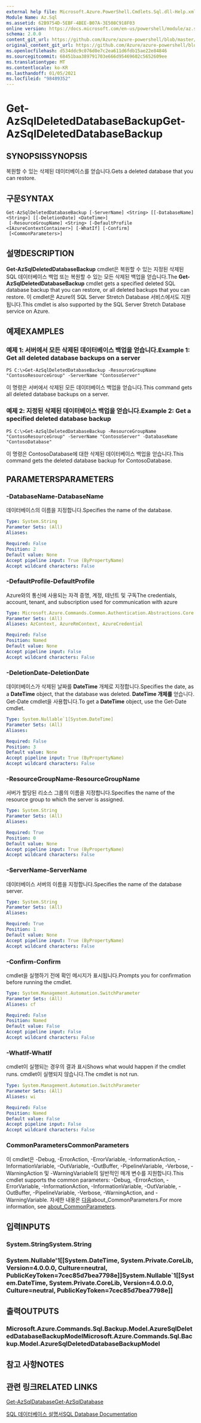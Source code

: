 ```yaml
---
external help file: Microsoft.Azure.PowerShell.Cmdlets.Sql.dll-Help.xml
Module Name: Az.Sql
ms.assetid: 62B9754D-5EBF-4BEE-B07A-3E508C918F03
online version: https://docs.microsoft.com/en-us/powershell/module/az.sql/get-azsqldeleteddatabasebackup
schema: 2.0.0
content_git_url: https://github.com/Azure/azure-powershell/blob/master/src/Sql/Sql/help/Get-AzSqlDeletedDatabaseBackup.md
original_content_git_url: https://github.com/Azure/azure-powershell/blob/master/src/Sql/Sql/help/Get-AzSqlDeletedDatabaseBackup.md
ms.openlocfilehash: d534ddc9c076d0e7c2ea611d6fdb15ae22e84846
ms.sourcegitcommit: 68451baa389791703e666d95469602c5652609ee
ms.translationtype: MT
ms.contentlocale: ko-KR
ms.lasthandoff: 01/05/2021
ms.locfileid: "98489352"
---
```

# <span data-ttu-id="e0de0-101">Get-AzSqlDeletedDatabaseBackup</span><span class="sxs-lookup"><span data-stu-id="e0de0-101">Get-AzSqlDeletedDatabaseBackup</span></span>

## <span data-ttu-id="e0de0-102">SYNOPSIS</span><span class="sxs-lookup"><span data-stu-id="e0de0-102">SYNOPSIS</span></span>
<span data-ttu-id="e0de0-103">복원할 수 있는 삭제된 데이터베이스를 얻습니다.</span><span class="sxs-lookup"><span data-stu-id="e0de0-103">Gets a deleted database that you can restore.</span></span>

## <span data-ttu-id="e0de0-104">구문</span><span class="sxs-lookup"><span data-stu-id="e0de0-104">SYNTAX</span></span>

```
Get-AzSqlDeletedDatabaseBackup [-ServerName] <String> [[-DatabaseName] <String>] [[-DeletionDate] <DateTime>]
 [-ResourceGroupName] <String> [-DefaultProfile <IAzureContextContainer>] [-WhatIf] [-Confirm]
 [<CommonParameters>]
```

## <span data-ttu-id="e0de0-105">설명</span><span class="sxs-lookup"><span data-stu-id="e0de0-105">DESCRIPTION</span></span>
<span data-ttu-id="e0de0-106">**Get-AzSqlDeletedDatabaseBackup** cmdlet은 복원할 수 있는 지정된 삭제된 SQL 데이터베이스 백업 또는 복원할 수 있는 모든 삭제된 백업을 얻습니다.</span><span class="sxs-lookup"><span data-stu-id="e0de0-106">The **Get-AzSqlDeletedDatabaseBackup** cmdlet gets a specified deleted SQL database backup that you can restore, or all deleted backups that you can restore.</span></span>
<span data-ttu-id="e0de0-107">이 cmdlet은 Azure의 SQL Server Stretch Database 서비스에서도 지원됩니다.</span><span class="sxs-lookup"><span data-stu-id="e0de0-107">This cmdlet is also supported by the SQL Server Stretch Database service on Azure.</span></span>

## <span data-ttu-id="e0de0-108">예제</span><span class="sxs-lookup"><span data-stu-id="e0de0-108">EXAMPLES</span></span>

### <span data-ttu-id="e0de0-109">예제 1: 서버에서 모든 삭제된 데이터베이스 백업을 얻습니다.</span><span class="sxs-lookup"><span data-stu-id="e0de0-109">Example 1: Get all deleted database backups on a server</span></span>
```
PS C:\>Get-AzSqlDeletedDatabaseBackup -ResourceGroupName "ContosoResourceGroup" -ServerName "ContosoServer"
```

<span data-ttu-id="e0de0-110">이 명령은 서버에서 삭제된 모든 데이터베이스 백업을 얻습니다.</span><span class="sxs-lookup"><span data-stu-id="e0de0-110">This command gets all deleted database backups on a server.</span></span>

### <span data-ttu-id="e0de0-111">예제 2: 지정된 삭제된 데이터베이스 백업을 얻습니다.</span><span class="sxs-lookup"><span data-stu-id="e0de0-111">Example 2: Get a specified deleted database backup</span></span>
```
PS C:\>Get-AzSqlDeletedDatabaseBackup -ResourceGroupName "ContosoResourceGroup" -ServerName "ContosoServer" -DatabaseName "ContosoDatabase"
```

<span data-ttu-id="e0de0-112">이 명령은 ContosoDatabase에 대한 삭제된 데이터베이스 백업을 얻습니다.</span><span class="sxs-lookup"><span data-stu-id="e0de0-112">This command gets the deleted database backup for ContosoDatabase.</span></span>

## <span data-ttu-id="e0de0-113">PARAMETERS</span><span class="sxs-lookup"><span data-stu-id="e0de0-113">PARAMETERS</span></span>

### <span data-ttu-id="e0de0-114">-DatabaseName</span><span class="sxs-lookup"><span data-stu-id="e0de0-114">-DatabaseName</span></span>
<span data-ttu-id="e0de0-115">데이터베이스의 이름을 지정합니다.</span><span class="sxs-lookup"><span data-stu-id="e0de0-115">Specifies the name of the database.</span></span>

```yaml
Type: System.String
Parameter Sets: (All)
Aliases:

Required: False
Position: 2
Default value: None
Accept pipeline input: True (ByPropertyName)
Accept wildcard characters: False
```

### <span data-ttu-id="e0de0-116">-DefaultProfile</span><span class="sxs-lookup"><span data-stu-id="e0de0-116">-DefaultProfile</span></span>
<span data-ttu-id="e0de0-117">Azure와의 통신에 사용되는 자격 증명, 계정, 테넌트 및 구독</span><span class="sxs-lookup"><span data-stu-id="e0de0-117">The credentials, account, tenant, and subscription used for communication with azure</span></span>

```yaml
Type: Microsoft.Azure.Commands.Common.Authentication.Abstractions.Core.IAzureContextContainer
Parameter Sets: (All)
Aliases: AzContext, AzureRmContext, AzureCredential

Required: False
Position: Named
Default value: None
Accept pipeline input: False
Accept wildcard characters: False
```

### <span data-ttu-id="e0de0-118">-DeletionDate</span><span class="sxs-lookup"><span data-stu-id="e0de0-118">-DeletionDate</span></span>
<span data-ttu-id="e0de0-119">데이터베이스가 삭제된 날짜를 **DateTime** 개체로 지정합니다.</span><span class="sxs-lookup"><span data-stu-id="e0de0-119">Specifies the date, as a **DateTime** object, that the database was deleted.</span></span>
<span data-ttu-id="e0de0-120">**DateTime 개체를** 얻습니다. Get-Date cmdlet을 사용합니다.</span><span class="sxs-lookup"><span data-stu-id="e0de0-120">To get a **DateTime** object, use the Get-Date cmdlet.</span></span>

```yaml
Type: System.Nullable`1[System.DateTime]
Parameter Sets: (All)
Aliases:

Required: False
Position: 3
Default value: None
Accept pipeline input: True (ByPropertyName)
Accept wildcard characters: False
```

### <span data-ttu-id="e0de0-121">-ResourceGroupName</span><span class="sxs-lookup"><span data-stu-id="e0de0-121">-ResourceGroupName</span></span>
<span data-ttu-id="e0de0-122">서버가 할당된 리소스 그룹의 이름을 지정합니다.</span><span class="sxs-lookup"><span data-stu-id="e0de0-122">Specifies the name of the resource group to which the server is assigned.</span></span>

```yaml
Type: System.String
Parameter Sets: (All)
Aliases:

Required: True
Position: 0
Default value: None
Accept pipeline input: True (ByPropertyName)
Accept wildcard characters: False
```

### <span data-ttu-id="e0de0-123">-ServerName</span><span class="sxs-lookup"><span data-stu-id="e0de0-123">-ServerName</span></span>
<span data-ttu-id="e0de0-124">데이터베이스 서버의 이름을 지정합니다.</span><span class="sxs-lookup"><span data-stu-id="e0de0-124">Specifies the name of the database server.</span></span>

```yaml
Type: System.String
Parameter Sets: (All)
Aliases:

Required: True
Position: 1
Default value: None
Accept pipeline input: True (ByPropertyName)
Accept wildcard characters: False
```

### <span data-ttu-id="e0de0-125">-Confirm</span><span class="sxs-lookup"><span data-stu-id="e0de0-125">-Confirm</span></span>
<span data-ttu-id="e0de0-126">cmdlet을 실행하기 전에 확인 메시지가 표시됩니다.</span><span class="sxs-lookup"><span data-stu-id="e0de0-126">Prompts you for confirmation before running the cmdlet.</span></span>

```yaml
Type: System.Management.Automation.SwitchParameter
Parameter Sets: (All)
Aliases: cf

Required: False
Position: Named
Default value: False
Accept pipeline input: False
Accept wildcard characters: False
```

### <span data-ttu-id="e0de0-127">-WhatIf</span><span class="sxs-lookup"><span data-stu-id="e0de0-127">-WhatIf</span></span>
<span data-ttu-id="e0de0-128">cmdlet이 실행되는 경우의 결과 표시</span><span class="sxs-lookup"><span data-stu-id="e0de0-128">Shows what would happen if the cmdlet runs.</span></span>
<span data-ttu-id="e0de0-129">cmdlet이 실행되지 않습니다.</span><span class="sxs-lookup"><span data-stu-id="e0de0-129">The cmdlet is not run.</span></span>

```yaml
Type: System.Management.Automation.SwitchParameter
Parameter Sets: (All)
Aliases: wi

Required: False
Position: Named
Default value: False
Accept pipeline input: False
Accept wildcard characters: False
```

### <span data-ttu-id="e0de0-130">CommonParameters</span><span class="sxs-lookup"><span data-stu-id="e0de0-130">CommonParameters</span></span>
<span data-ttu-id="e0de0-131">이 cmdlet은 -Debug, -ErrorAction, -ErrorVariable, -InformationAction, -InformationVariable, -OutVariable, -OutBuffer, -PipelineVariable, -Verbose, -WarningAction 및 -WarningVariable의 일반적인 매개 변수를 지원합니다.</span><span class="sxs-lookup"><span data-stu-id="e0de0-131">This cmdlet supports the common parameters: -Debug, -ErrorAction, -ErrorVariable, -InformationAction, -InformationVariable, -OutVariable, -OutBuffer, -PipelineVariable, -Verbose, -WarningAction, and -WarningVariable.</span></span> <span data-ttu-id="e0de0-132">자세한 내용은 [다음](http://go.microsoft.com/fwlink/?LinkID=113216)about_CommonParameters.</span><span class="sxs-lookup"><span data-stu-id="e0de0-132">For more information, see [about_CommonParameters](http://go.microsoft.com/fwlink/?LinkID=113216).</span></span>

## <span data-ttu-id="e0de0-133">입력</span><span class="sxs-lookup"><span data-stu-id="e0de0-133">INPUTS</span></span>

### <span data-ttu-id="e0de0-134">System.String</span><span class="sxs-lookup"><span data-stu-id="e0de0-134">System.String</span></span>

### <span data-ttu-id="e0de0-135">System.Nullable'1[[System.DateTime, System.Private.CoreLib, Version=4.0.0.0, Culture=neutral, PublicKeyToken=7cec85d7bea7798e]]</span><span class="sxs-lookup"><span data-stu-id="e0de0-135">System.Nullable\`1[[System.DateTime, System.Private.CoreLib, Version=4.0.0.0, Culture=neutral, PublicKeyToken=7cec85d7bea7798e]]</span></span>

## <span data-ttu-id="e0de0-136">출력</span><span class="sxs-lookup"><span data-stu-id="e0de0-136">OUTPUTS</span></span>

### <span data-ttu-id="e0de0-137">Microsoft.Azure.Commands.Sql.Backup.Model.AzureSqlDeletedDatabaseBackupModel</span><span class="sxs-lookup"><span data-stu-id="e0de0-137">Microsoft.Azure.Commands.Sql.Backup.Model.AzureSqlDeletedDatabaseBackupModel</span></span>

## <span data-ttu-id="e0de0-138">참고 사항</span><span class="sxs-lookup"><span data-stu-id="e0de0-138">NOTES</span></span>

## <span data-ttu-id="e0de0-139">관련 링크</span><span class="sxs-lookup"><span data-stu-id="e0de0-139">RELATED LINKS</span></span>

[<span data-ttu-id="e0de0-140">Get-AzSqlDatabase</span><span class="sxs-lookup"><span data-stu-id="e0de0-140">Get-AzSqlDatabase</span></span>](./Get-AzSqlDatabase.md)

[<span data-ttu-id="e0de0-141">SQL 데이터베이스 설명서</span><span class="sxs-lookup"><span data-stu-id="e0de0-141">SQL Database Documentation</span></span>](https://docs.microsoft.com/azure/sql-database/)
